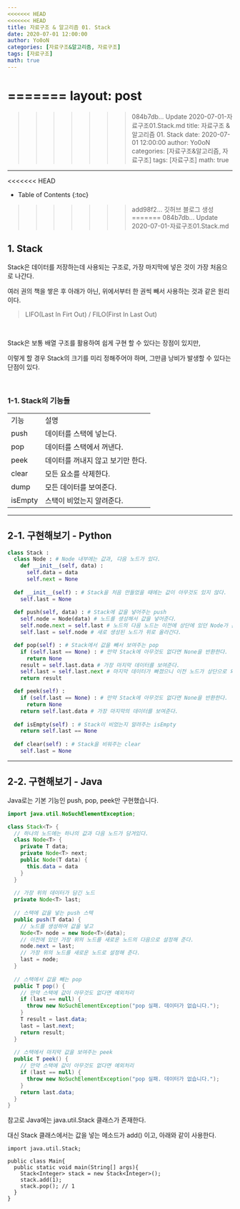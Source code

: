 ```yaml
---
<<<<<<< HEAD
<<<<<<< HEAD
title: 자료구조 & 알고리즘 01. Stack
date: 2020-07-01 12:00:00
author: Yo0oN
categories: [자료구조&알고리즘, 자료구조]
tags: [자료구조]
math: true
---
```


=======
layout: post
=======
>>>>>>> 084b7db... Update 2020-07-01-자료구조01.Stack.md
title: 자료구조 & 알고리즘 01. Stack
date: 2020-07-01 12:00:00
author: Yo0oN
categories: [자료구조&알고리즘, 자료구조]
tags: [자료구조]
math: true
---

<<<<<<< HEAD
* Table of Contents
{:toc}

>>>>>>> add98f2... 깃허브 블로그 생성
=======
>>>>>>> 084b7db... Update 2020-07-01-자료구조01.Stack.md
## 1. Stack

Stack은 데이터를 저장하는데 사용되는 구조로, 가장 마지막에 넣은 것이 가장 처음으로 나간다.

여러 권의 책을 쌓은 후 아래가 아닌, 위에서부터 한 권씩 빼서 사용하는 것과 같은 원리이다.

> LIFO(Last In Firt Out) / FILO(First In Last Out)

<br>

Stack은 보통 배열 구조를 활용하여 쉽게 구현 할 수 있다는 장점이 있지만,

이렇게 할 경우 Stack의 크기를 미리 정해주어야 하며, 그만큼 낭비가 발생할 수 있다는 단점이 있다.

<br>

### 1-1. Stack의 기능들

<table>
  <tr>
    <td>기능</td>
    <td>설명</td>
  </tr>
  
  <tr>
    <td>push</td>
    <td>데이터를 스택에 넣는다.</td>
  </tr>
  
  <tr>
    <td>pop</td>
    <td>데이터를 스택에서 꺼낸다.</td>
  </tr>
  
  <tr>
    <td>peek</td>
    <td>데이터를 꺼내지 않고 보기만 한다.</td>
  </tr>
  
  <tr>
    <td>clear</td>
    <td>모든 요소를 삭제한다.</td>
  </tr>
  
  <tr>
    <td>dump</td>
    <td> 모든 데이터를 보여준다.</td>
  </tr>
  
  <tr>
    <td>isEmpty</td>
    <td>스택이 비었는지 알려준다.</td>
  </tr>
</table>

<hr>

## 2-1. 구현해보기 - Python

```python
class Stack :
  class Node : # Node 내부에는 값과, 다음 노드가 있다.
    def __init__(self, data) :
      self.data = data
      self.next = None
      
  def __init__(self) : # Stack을 처음 만들었을 때에는 값이 아무것도 있지 않다.
    self.last = None
  
  def push(self, data) : # Stack에 값을 넣어주는 push
    self.node = Node(data) # 노드를 생성해서 값을 넣어준다.
    self.node.next = self.last # 노드의 다음 노드는 이전에 상단에 있던 Node가 온다.
    self.last = self.node # 새로 생성된 노드가 위로 올라간다.

  def pop(self) : # Stack에서 값을 빼서 보여주는 pop
    if (self.last == None) : # 만약 Stack에 아무것도 없다면 None을 반환한다.
      return None
    result = self.last.data # 가장 마지막 데이터를 보여준다.
    self.last = self.last.next # 마지막 데이터가 빠졌으니 이전 노드가 상단으로 와야한다.
    return result

  def peek(self) :
    if (self.last == None) : # 만약 Stack에 아무것도 없다면 None을 반환한다.
      return None
    return self.last.data # 가장 마지막의 데이터를 보여준다.
    
  def isEmpty(self) : # Stack이 비었는지 알려주는 isEmpty
    return self.last == None
    
  def clear(self) : # Stack을 비워주는 clear
    self.last = None
```

<hr>

## 2-2. 구현해보기 - Java

Java로는 기본 기능인 push, pop, peek만 구현했습니다.

```java
import java.util.NoSuchElementException;

class Stack<T> {
  // 하나의 노드에는 하나의 값과 다음 노드가 담겨있다.
  class Node<T> {
    private T data;
    private Node<T> next;
    public Node(T data) {
      this.data = data
    }
  }
  
  // 가장 위의 데이터가 담긴 노드
  private Node<T> last;
  
  // 스택에 값을 넣는 push 스텍
  public push(T data) {
    // 노드를 생성하여 값을 넣고
    Node<T> node = new Node<T>(data);
    // 이전에 있던 가장 위의 노드를 새로운 노드의 다음으로 설정해 준다.
    node.next = last;
    // 가장 위의 노드를 새로운 노드로 설정해 준다.
    last = node;
  }
  
  // 스택에서 값을 빼는 pop
  public T pop() {
    // 만약 스택에 값이 아무것도 없다면 예외처리
    if (last == null) {
      throw new NoSuchElementException("pop 실패. 데이터가 없습니다.");
    }
    T result = last.data;
    last = last.next;
    return result;
  }
  
  // 스택에서 마지막 값을 보여주는 peek
  public T peek() {
    // 만약 스택에 값이 아무것도 없다면 예외처리
    if (last == null) {
      throw new NoSuchElementException("pop 실패. 데이터가 없습니다.");
    }
    return last.data;
  }
}
```

참고로 Java에는 java.util.Stack 클래스가 존재한다.

대신 Stack 클래스에서는 값을 넣는 메소드가 add() 이고, 아래와 같이 사용한다.

```ava
import java.util.Stack;

public class Main{
  public static void main(String[] args){
    Stack<Integer> stack = new Stack<Integer>();
    stack.add(1);
    stack.pop(); // 1
  }
}
```
